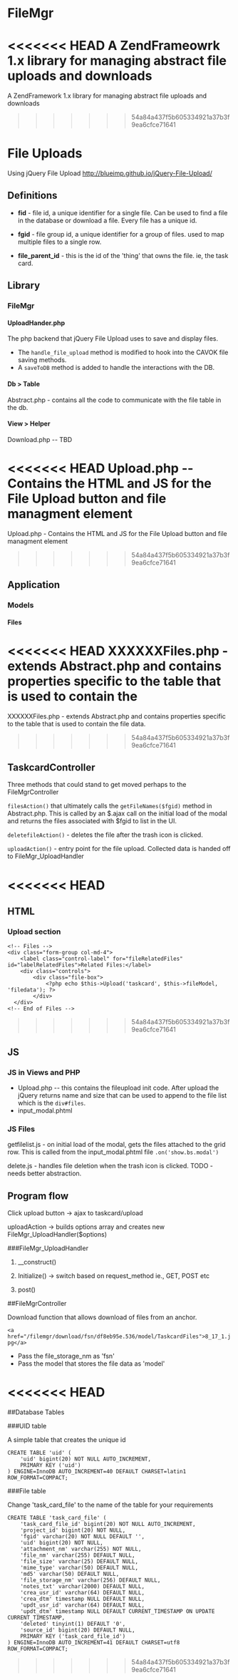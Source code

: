 FileMgr
=======

<<<<<<< HEAD
A ZendFrameowrk 1.x library for managing abstract file uploads and downloads
=======
A ZendFramework 1.x library for managing abstract file uploads and downloads
>>>>>>> 54a84a437f5b605334921a37b3f9ea6cfce71641


# File Uploads
Using jQuery File Upload http://blueimp.github.io/jQuery-File-Upload/
## Definitions
+ __fid__ - file id, a unique identifier for a single file.  Can be used to find a file in the database or download a file.  Every file has a unique id.

+ __fgid__ - file group id, a unique identifier for a group of files. used to map multiple files to a single row. 

+ __file_parent_id__ - this is the id of the 'thing' that owns the file. ie, the task card.

## Library
### FileMgr
#### UploadHander.php
The php backend that jQuery File Upload uses to save and display files. 

+ The `handle_file_upload` method is modified to hook into the CAVOK file saving methods.
+ A `saveToDB` method is added to handle the interactions with the DB.

#### Db > Table
Abstract.php - contains all the code to communicate with the file table in the db.

#### View > Helper
Download.php -- TBD

<<<<<<< HEAD
Upload.php -- Contains the HTML and JS for the File Upload button and file managment element
=======
Upload.php - Contains the HTML and JS for the File Upload button and file managment element
>>>>>>> 54a84a437f5b605334921a37b3f9ea6cfce71641

## Application
### Models
#### Files
<<<<<<< HEAD
XXXXXXFiles.php - extends Abstract.php and contains properties specific to the table that is used to contain the
=======
XXXXXXFiles.php - extends Abstract.php and contains properties specific to the table that is used to contain the file data.
>>>>>>> 54a84a437f5b605334921a37b3f9ea6cfce71641

## TaskcardController

Three methods that could stand to get moved perhaps to the FileMgrController

`filesAction()` that ultimately calls the `getFileNames($fgid)` method in Abstract.php. This is called by an $.ajax call on the initial load of the modal and returns the files associated with $fgid to list in the UI.

`deletefileAction()` - deletes the file after the trash icon is clicked.

`uploadAction()` - entry point for the file upload. Collected data is handed off to FileMgr_UploadHandler

<<<<<<< HEAD
=======
## HTML
### Upload section

    <!-- Files -->
    <div class="form-group col-md-4">
        <label class="control-label" for="fileRelatedFiles" id="labelRelatedFiles">Related Files:</label>
        <div class="controls">
            <div class="file-box">
                <?php echo $this->Upload('taskcard', $this->fileModel, 'filedata'); ?>
            </div>
      </div>
    <!-- End of Files -->


>>>>>>> 54a84a437f5b605334921a37b3f9ea6cfce71641
## JS
### JS in Views and PHP 

+ Upload.php -- this contains the fileupload init code. After upload the jQuery returns name and size that can be used to append to the file list which is the `div#files`.
+ input_modal.phtml

### JS Files

getfilelist.js - on initial load of the modal, gets the files attached to the grid row. This is called from the input_modal.phtml file `.on('show.bs.modal')`

delete.js - handles file deletion when the trash icon is clicked. TODO - needs better abstraction.

## Program flow

Click upload button -> ajax to taskcard/upload

uploadAction -> builds options array and creates new FileMgr_UploadHandler($options)

###FileMgr_UploadHandler
1. __construct()

2. Initialize() -> switch based on request_method ie., GET, POST etc

3. post() 



##FileMgrController

Download function that allows download of files from an anchor.

`<a href="/filemgr/download/fsn/df8eb95e.536/model/TaskcardFiles">8_17_1.jpg</a>`

* Pass the file_storage_nm as 'fsn'
* Pass the model that stores the file data as 'model'

<<<<<<< HEAD
=======

##Database Tables

###UID table

A simple table that creates the unique id

    CREATE TABLE 'uid' (
        'uid' bigint(20) NOT NULL AUTO_INCREMENT,
        PRIMARY KEY ('uid')
    ) ENGINE=InnoDB AUTO_INCREMENT=40 DEFAULT CHARSET=latin1 ROW_FORMAT=COMPACT;

###File table

Change 'task_card_file' to the name of the table for your requirements

    CREATE TABLE 'task_card_file' (
        'task_card_file_id' bigint(20) NOT NULL AUTO_INCREMENT,
        'project_id' bigint(20) NOT NULL,
        'fgid' varchar(20) NOT NULL DEFAULT '',
        'uid' bigint(20) NOT NULL,
        'attachment_nm' varchar(255) NOT NULL,
        'file_nm' varchar(255) DEFAULT NULL,
        'file_size' varchar(25) DEFAULT NULL,
        'mime_type' varchar(50) DEFAULT NULL,
        'md5' varchar(50) DEFAULT NULL,
        'file_storage_nm' varchar(256) DEFAULT NULL,
        'notes_txt' varchar(2000) DEFAULT NULL,
        'crea_usr_id' varchar(64) DEFAULT NULL,
        'crea_dtm' timestamp NULL DEFAULT NULL,
        'updt_usr_id' varchar(64) DEFAULT NULL,
        'updt_dtm' timestamp NULL DEFAULT CURRENT_TIMESTAMP ON UPDATE CURRENT_TIMESTAMP,
        'deleted' tinyint(1) DEFAULT '0',
        'source_id' bigint(20) DEFAULT NULL,
        PRIMARY KEY ('task_card_file_id')
    ) ENGINE=InnoDB AUTO_INCREMENT=41 DEFAULT CHARSET=utf8 ROW_FORMAT=COMPACT;
>>>>>>> 54a84a437f5b605334921a37b3f9ea6cfce71641
